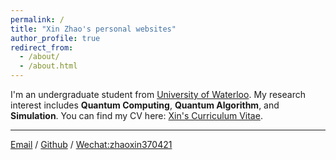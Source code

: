 ```yaml
---
permalink: /
title: "Xin Zhao's personal websites"
author_profile: true
redirect_from: 
  - /about/
  - /about.html
---
```


I'm an undergraduate student from [University of Waterloo](https://uwaterloo.ca/). 
My research interest includes **Quantum Computing**, **Quantum Algorithm**, and **Simulation**.
You can find my CV here: 
[Xin's Curriculum Vitae](.../files/XIN_Resume.pdf).

***
[Email](mailto:zx370421@163.com) / [Github](https://github.com/Xin571) / [Wechat:zhaoxin370421](.../images/contact/XIN.jpg)
